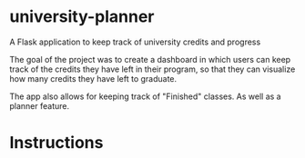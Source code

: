 # university-planner
A Flask application to keep track of university credits and progress

The goal of the project was to create a dashboard in which users can keep track of the credits they have left in their program, so that they can visualize how many credits they have left to graduate. 

The app also allows for keeping track of "Finished" classes. As well as a planner feature.

# Instructions 


